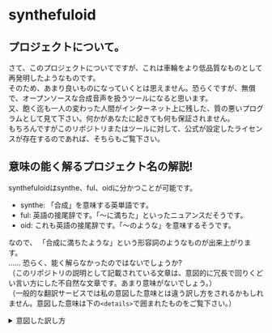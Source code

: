 # synthefuloid
## プロジェクトについて。
さて、このプロジェクトについてですが、これは車輪をより低品質なものとして再発明したようなものです。  
そのため、あまり良いものになっていくとは思えません。恐らくですが、無償で、オープンソースな合成音声を扱うツールになると思います。  
又、飽く迄も一人の変わった人間がインターネット上に残した、質の悪いプログラムとして見て下さい。何かがあなたに起きても何も保証されません。  
もちろんですがこのリポジトリまたはツールに対して、公式が設定したライセンスが存在するのであれば、そちらもご覧下さい。
## 意味の能く解るプロジェクト名の解説!
synthefuloidはsynthe、ful、oidに分かつことが可能です。  
- synthe: 「合成」を意味する英単語です。  
- ful: 英語の接尾辞です。「～に満ちた」といったニュアンスだそうです。  
- oid: これも英語の接尾辞です。「～のような」を意味するそうです。

なので、 「合成に満ちたような」という形容詞のようなものが出来上がります。  
…… 恐らく、能く解らなかったのではないでしょうか?  
（このリポジトリの説明として記載されている文章は、意図的に冗長で回りくどい言い方にした不自然な文章です。あまり意味がないでしょう。）  
（一般的な翻訳サービスでは私の意図した意味とは違う訳し方をされるかもしれません。意図した意味は下の`<details>`で囲まれたものをご覧下さい。）  
<details>
  <summary>意図した訳し方</summary>
  訳し方：「私は恐らくあなたは多分これを誰かに何かをさせるために使うことができるのだと思います。」  
  合成音声になにか言わせたりできることができるということでしょうね。能く解りませんね。  
</details>

